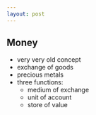 ```yaml
---
layout: post
---
```


## Money

* very very old concept
* exchange of goods
* precious metals
* three functions:
  * medium of exchange
  * unit of account
  * store of value
